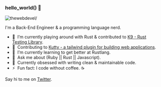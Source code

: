 ### hello_world() 👋

<p align="left"> <img src=https://komarev.com/ghpvc/?username=thewebdevel alt=thewebdevel/></p>

I'm a Back-End Engineer & a programming language nerd.

-  🔭&nbsp; I’m currently playing around with Rust & contributed to [K9 - Rust Testing Library](https://github.com/aaronabramov/k9).
-  🦋&nbsp; Contributing to [Kutty - a tailwind plugin for building web applications](https://github.com/praveenjuge/kutty).
-  🌱&nbsp; I’m currently learning to get better at Rustlang.
-  💬&nbsp; Ask me about (Ruby || Rust || Javascript).
-  💯&nbsp; Currently obsessed with writing clean & maintainable code.
-  ⚡️&nbsp; Fun fact: I code without coffee. ☕️

Say hi to me on [Twitter](https://twitter.com/SathishCodes).
